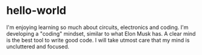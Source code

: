 # hello-world
I'm enjoying learning so much about circuits, electronics and coding.
I'm developing a "coding" mindset, similar to what Elon Musk has. 
A clear mind is the best tool to write good code. I will take utmost care that my mind is uncluttered and focused. 
